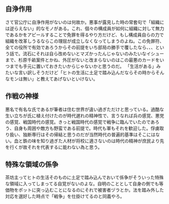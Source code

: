 ﻿## 自浄作用

さて官公庁に自浄作用がないのは何故か。悪事が露見した時の常套句で「組織には逆らえない」的なモノがある。これ、個々の構成員が如何に組織に対して無力であるかをアピールすることで免罪を得るやり方だけど、もし構成員自らの力で組織を改革しうるならこの理屈が成立しなくなってしまうのよね。この免罪符、全ての役所で有効であろうからその前提をいち部局の勝手で覆したなら、、、という話で。流石にそれは自ら改めないとマズかったんじゃないのみたいなイシューまで、杉原千畝案件とかね、外圧がないと改まらないのはこの最悪のカードをいつまでも手元に置いておきたいからじゃないかと思うのだ。
「生活がある」みたいな言い訳しそうだけど「ヒトの生活に土足で踏み込んだならその時からそんなモンは無い」と教えてあげないといけない。


## 作戦の神様

悪名で有名な氏であるが筆者は住む世界が違い過ぎただけと思っている。過酷な生い立ちが氏に植え付けたのが時代遅れの精神性で、言うなれば兵の感覚、悪党の感覚、戦国時代の感覚。きっと戦国時代の感覚で戦争に臨んでいたのであろう、自身も周囲や敵方も野蛮である前提で。時代も軍もそれを歓迎した。俘虜取り扱い、独断専行はその帰結と思うのだが当然時代の普遍的基準はそこにはない。血と鉄の味を知り過ぎた人材が将校に適さないのは時代の精神が庶民より先を行くが故それを代表するに能わない為と思う。


## 特殊な領域の係争

茶坊主ってヒトの生活そのものに土足で踏み込んでおいて係争がそういった特殊な領域に入ってしまってる自覚がないのよな。自明のこととして自身の側でも等価物をポットに突っ込むことになるのにそれで被害者ヅラとか。法を踏み外した対応を選好した時点で「戦争」を仕掛けてるのと同義やろ。
